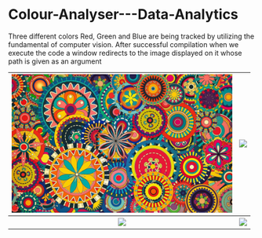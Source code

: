 # Colour-Analyser---Data-Analytics
Three different colors Red, Green and Blue are being tracked by utilizing the fundamental of computer vision. After successful compilation when we execute the code a window redirects to the image displayed on it whose path is given as an argument
<table style="width:100%">
  <tr>
    <th><img src="sample.jpg" hight="400" width="450"/></th>
    <th><img src="op 3.png" hight="400" width="450"/></th>
    
  </tr>
  
  <tr>
    <th><img src="op 1.png" hight="400" width="450"/></th>
    <th><img src="op 2.png" hight="400" width="450"/></th>
    </tr>

</table>
